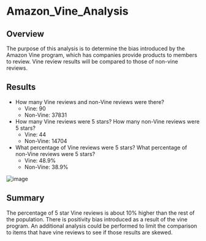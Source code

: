# Amazon_Vine_Analysis

## Overview
  The purpose of this analysis is to determine the bias introduced by the Amazon Vine program, which has companies provide products to members to review. Vine review results will be compared to those of non-vine reviews.
## Results
 - How many Vine reviews and non-Vine reviews were there?
    - Vine: 90
    - Non-Vine: 37831
 - How many Vine reviews were 5 stars? How many non-Vine reviews were 5 stars?
    - Vine: 44
    - Non-Vine: 14704
 - What percentage of Vine reviews were 5 stars? What percentage of non-Vine reviews were 5 stars? 
    - Vine: 48.9%
    - Non-Vine: 38.9%
  
  ![image](https://user-images.githubusercontent.com/40553064/130325406-8eebd62f-7219-4415-abc9-ac6aca55f762.png)

## Summary
  The percentage of 5 star Vine reviews is about 10% higher than the rest of the population. There is positivity bias introduced as a result of the vine program. An additional analysis could be performed to limit the comparison to items that have vine reviews to see if those results are skewed.
